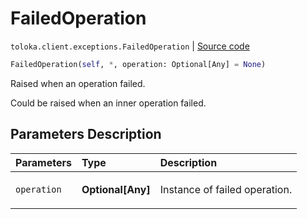 # FailedOperation
`toloka.client.exceptions.FailedOperation` | [Source code](https://github.com/Toloka/toloka-kit/blob/v0.1.26/src/client/exceptions.py#L38)

```python
FailedOperation(self, *, operation: Optional[Any] = None)
```

Raised when an operation failed.


Could be raised when an inner operation failed.

## Parameters Description

| Parameters | Type | Description |
| :----------| :----| :-----------|
`operation`|**Optional\[Any\]**|<p>Instance of failed operation.</p>
